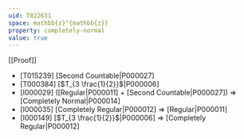 ```yaml
---
uid: T022631
space: mathbb{z}^{mathbb{z}}
property: completely-normal
value: true
---
```

[[Proof]]

* [T015239] [Second Countable|P000027]
* [T000384] [$T_{3 \frac{1}{2}}$|P000006]
* [I000029] ([Regular|P000011] + [Second Countable|P000027]) => [Completely Normal|P000014]
* [I000035] [Completely Regular|P000012] => [Regular|P000011]
* [I000149] [$T_{3 \frac{1}{2}}$|P000006] => [Completely Regular|P000012]

